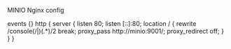 MINIO
Nginx config

events {}
http {
  server {
    listen 80;
    listen [::]:80;
    location / {
       rewrite /console(/|$)(.*) /$2  break;
       proxy_pass         http://minio:9001/;
       proxy_redirect     off;
    }
  }
}

